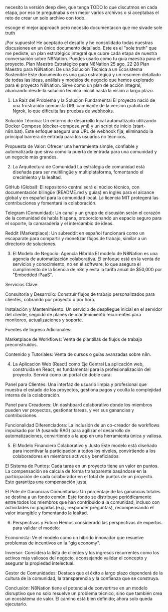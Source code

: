necesito la versión deep dive, que tenga TODO lo que discutmos en cada etapa, por eso te pregutnaba s ern mejor varios archivos o si aceptabas el reto de crear un solo archivo con todo.

escoge el mejor approach pero necesito documentacon que me sivade sole truth



¡Por supuesto! He aceptado el desafío y he consolidado todas nuestras discusiones en un único documento detallado. Este es el "sole truth" que me pediste, un plan estratégico integral que cubre cada etapa de nuestra conversación sobre N8Nation. Puedes usarlo como tu guía maestra para el proyecto.
Plan Maestro Estratégico para N8Nation
25 ago, 22:28
Plan Maestro para N8Nation: De una Solución Técnica a un Ecosistema Sostenible
Este documento es una guía estratégica y un resumen detallado de todas las ideas, análisis y modelos de negocio que hemos explorado para el proyecto N8Nation. Sirve como un plan de acción integral, abarcando desde la solución técnica inicial hasta la visión a largo plazo.

1. La Raíz del Problema y la Solución Fundamental
El proyecto nació de una frustración común: la URL cambiante de la versión gratuita de Ngrok, lo que dificulta las pruebas de webhooks.

Solución Técnica: Un entorno de desarrollo local automatizado utilizando Docker Compose (docker-compose.yml) y un script de inicio (start-n8n.bat). Este enfoque asegura una URL de webhook fija, eliminando la principal barrera de entrada para los usuarios no técnicos.

Propuesta de Valor: Ofrecer una herramienta simple, confiable y automatizada que sirva como la puerta de entrada para una comunidad y un negocio más grandes.

2. La Arquitectura de Comunidad
La estrategia de comunidad está diseñada para ser multilingüe y multiplataforma, fomentando el crecimiento y la lealtad.

GitHub (Global): El repositorio central será el núcleo técnico, con documentación bilingüe (README.md y guías) en inglés para el alcance global y en español para la comunidad local. La licencia MIT protegerá las contribuciones y fomentará la colaboración.

Telegram (Comunidad): Un canal y un grupo de discusión serán el corazón de la comunidad de habla hispana, proporcionando un espacio seguro para el soporte, la camaradería y el intercambio de ideas.

Reddit (Marketplace): Un subreddit en español funcionará como un escaparate para compartir y monetizar flujos de trabajo, similar a un directorio de soluciones.

3. El Modelo de Negocio: Agencia Híbrida
El modelo de N8Nation es una agencia de automatización colaborativa. El enfoque está en la venta de servicios y conocimiento, no en el software, lo que asegura el cumplimiento de la licencia de n8n y evita la tarifa anual de $50,000 por "Embedded iPaaS".

Servicios Clave:

Consultoría y Desarrollo: Construir flujos de trabajo personalizados para clientes, cobrando por proyecto o por hora.

Instalación y Mantenimiento: Un servicio de despliegue inicial en el servidor del cliente, seguido de planes de mantenimiento recurrentes para monitoreo, actualizaciones y soporte.

Fuentes de Ingreso Adicionales:

Marketplace de Workflows: Venta de plantillas de flujos de trabajo preconstruidos.

Contenido y Tutoriales: Venta de cursos o guías avanzadas sobre n8n.

4. La Aplicación Web (React) como Eje Central
La aplicación web, construida en React, es fundamental para la profesionalización del proyecto. Servirá como un portal de doble cara:

Panel para Clientes: Una interfaz de usuario limpia y profesional que muestra el estado de los proyectos, gestiona pagos y oculta la complejidad interna de la colaboración.

Panel para Creadores: Un dashboard colaborativo donde los miembros pueden ver proyectos, gestionar tareas, y ver sus ganancias y contribuciones.

Funcionalidad Diferenciadora: La inclusión de un co-creador de workflows impulsado por IA (usando RAG) para agilizar el desarrollo de automatizaciones, convirtiendo a la app en una herramienta única y valiosa.

5. El Modelo Financiero Colaborativo y Justo
Este modelo está diseñado para incentivar la participación a todos los niveles, convirtiendo a los colaboradores en miembros activos y beneficiados.

El Sistema de Puntos: Cada tarea en un proyecto tiene un valor en puntos. La compensación se calcula de forma transparente basándose en la participación de cada colaborador en el total de puntos de un proyecto. Esto garantiza una compensación justa.

El Pote de Ganancias Comunitarias: Un porcentaje de las ganancias totales se destina a un fondo común. Este fondo se distribuye periódicamente entre todos los miembros que han contribuido a la comunidad, incluso con actividades no pagadas (e.g., responder preguntas), recompensando el valor intangible y fomentando la lealtad.

6. Perspectivas y Futuro
Hemos considerado las perspectivas de expertos para validar el modelo:

Economista: Ve el modelo como un híbrido innovador que resuelve problemas de incentivos en la "gig economy".

Inversor: Considera la lista de clientes y los ingresos recurrentes como los activos más valiosos del negocio, aconsejando validar el concepto y asegurar la propiedad intelectual.

Gestor de Comunidades: Destaca que el éxito a largo plazo dependerá de la cultura de la comunidad, la transparencia y la confianza que se construya.

Conclusión: N8Nation tiene el potencial de convertirse en un modelo disruptivo que no solo resuelve un problema técnico, sino que también crea un ecosistema de valor. El camino está bien definido; ahora solo queda ejecutarlo.